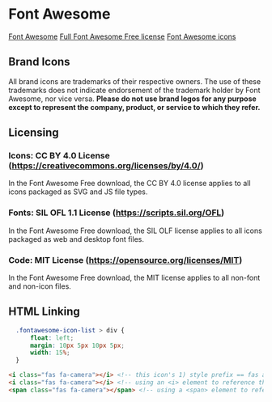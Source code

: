 # Font Awesome

[Font Awesome](https://fontawesome.com)
[Full Font Awesome Free license](https://fontawesome.com/license)
[Font Awesome icons](http://fortawesome.github.io/Font-Awesome/icons/)

## Brand Icons
All brand icons are trademarks of their respective owners. The use of these trademarks does not indicate endorsement of the trademark holder by Font Awesome, nor vice versa. **Please do not use brand logos for any purpose except to represent the company, product, or service to which they refer.**  

## Licensing
  ### Icons: CC BY 4.0 License (https://creativecommons.org/licenses/by/4.0/)
  In the Font Awesome Free download, the CC BY 4.0 license applies to all icons
  packaged as SVG and JS file types.

  ### Fonts: SIL OFL 1.1 License (https://scripts.sil.org/OFL)
  In the Font Awesome Free download, the SIL OLF license applies to all icons
  packaged as web and desktop font files.

  ### Code: MIT License (https://opensource.org/licenses/MIT)
  In the Font Awesome Free download, the MIT license applies to all non-font and
  non-icon files.

## HTML Linking

```css
  .fontawesome-icon-list > div {
      float: left;
      margin: 10px 5px 10px 5px;
      width: 15%;
  }
```

```html
<i class="fas fa-camera"></i> <!-- this icon's 1) style prefix == fas and 2) icon name == camera -->
<i class="fas fa-camera"></i> <!-- using an <i> element to reference the icon -->
<span class="fas fa-camera"></span> <!-- using a <span> element to reference the icon -->
```
